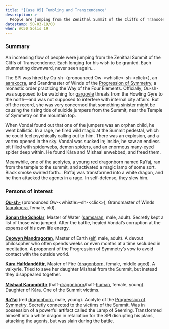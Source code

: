 ```yaml
---
title: "[Case 05] Tumbling and Transcendence"
description: >-
  People are jumping from the Zenithal Summit of the Cliffs of Transcendence&mdash;each longing for their wish to be granted&mdash;each plummeting downward, never seen again.
datestamp: 50-03-19/00
when: AC50 Solis 19
---
```


### Summary

An increasing flow of people were jumping from the Zenithal Summit of the Cliffs of Transcendence. Each longing for his wish to be granted. Each plummeting downward, never seen again…

The SPI was hired by Ou-sh- (pronounced Ow-&lt;whistle&gt;-sh-&lt;click&gt;), an [aarakocra](../creatures/aarakocra), and Grandmaster of Winds of the [Progression of Symmetry](../orgs/progression-of-symmetry), a monastic order practicing the Way of the Four Elements. Officially, Ou-sh- was supposed to be watching for [gargoyle](../creatures/gargoyles) threats from the Howling Gyre to the north—and was not supposed to interfere with internal city affairs. But off the record, she was very concerned that something sinister might be causing the rising tide of suicide jumpers from the Summit, near the Temple of Symmetry on the mountain top.

When Vondal found out that one of the jumpers was an orphan child, he went ballistic. In a rage, he fired wild magic at the Summit pedestal, which he could feel psychically calling out to him. There was an explosion, and a vortex opened in the sky. Vondal was sucked in; inside, he saw an endless pit filled with spiderwebs, demon spiders, and an enormous many-eyed spider deep within. He found Kára and Mishaal enwebbed, and freed them.

Meanwhile, one of the acolytes, a young red dragonborn named Ra’faj, ran from the temple to the summit, and activated a magic lamp of some sort. Black smoke swirled forth… Ra’faj was transformed into a white dragon, and he then attacked the agents in a rage. In self-defense, they slew him.

### Persons of interest

**[Ou-sh-](../dossiers/oush)** (pronounced Ow-&lt;whistle&gt;-sh-&lt;click&gt;), Grandmaster of Winds ([aarakocra](../creatures/aarakocra), female, old).

**[Sonan the Scholar](../dossiers/sonan-the-scholar)**, Master of Water ([samsaran](../creatures/samsarans), male, adult). Secretly kept a list of those who jumped. After the battle, healed Vondal’s corruption at the expense of his own life energy.

**[Ceowyn Mandragoran](../dossiers/ceowyn-mandragoran)**, Master of Earth ([elf](../creatures/elves), male, adult). A devout philosopher who often spends weeks or even months at a time secluded in meditation. A proponent of the Progression of Symmetry’s vow to avoid contact with the outside world.

**[Kára Halfdandóttir](../dossiers/kara-halfdandottir)**, Master of Fire ([dragonborn](../creatures/dragonborn), female, middle aged). A valkyrie. Tried to save her daughter Mishaal from the Summit, but instead they disappeared together.

**[Mishaal Karandóttir](../dossiers/kara-halfdandottir)** (half-[dragonborn](../creatures/dragonborn)/half-[human](../creatures/human), female, young). Daughter of Kára. One of the Summit victims.

**[Ra’faj](../dossiers/rafaj)** (red [dragonborn](../creatures/dragonborn), male, young). Acolyte of the [Progression of Symmetry](../orgs/progression-of-symmetry). Secretly connected to the victims of the Summit. Was in possession of a powerful artifact called the Lamp of Seeming. Transformed himself into a white dragon in retaliation for the SPI disrupting his plans, attacking the agents, but was slain during the battle.
